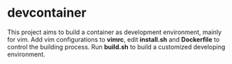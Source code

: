 # devcontainer
This project aims to build a container as development environment, mainly for vim.
Add vim configurations to **vimrc**, edit **install.sh** and **Dockerfile** to control the building process.
Run **build.sh** to build a customized developing environment.
